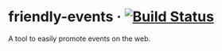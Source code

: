 # friendly-events &middot; [![Build Status](https://travis-ci.com/paulosales/friendly-events.svg?branch=master)](https://travis-ci.com/paulosales/friendly-events)

A tool to easily promote events on the web.
